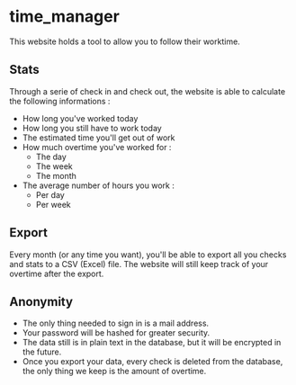 time_manager
============

This website holds a tool to allow you to follow their worktime. 

Stats
-----

Through a serie of check in and check out, the website is able to calculate the following informations : 
* How long you've worked today 
* How long you still have to work today 
* The estimated time you'll get out of work 
* How much overtime you've worked for :
  * The day
  * The week
  * The month
* The average number of hours you work :
  * Per day 
  * Per week

Export
------

Every month (or any time you want), you'll be able to export all you checks and stats to a CSV (Excel) file. The website will still keep track of your overtime after the export.

Anonymity
---------

* The only thing needed to sign in is a mail address. 
* Your password will be hashed for greater security. 
* The data still is in plain text in the database, but it will be encrypted in the future. 
* Once you export your data, every check is deleted from the database, the only thing we keep is the amount of overtime.

